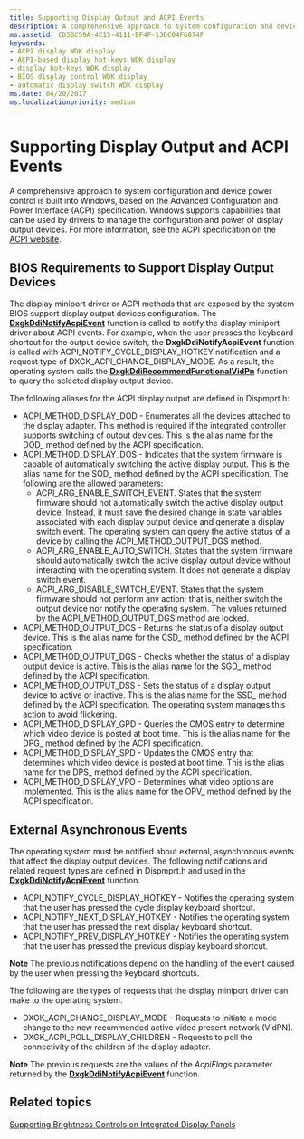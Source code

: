 ```yaml
---
title: Supporting Display Output and ACPI Events
description: A comprehensive approach to system configuration and device power control is built into Windows, based on the ACPI specification.
ms.assetid: CD5BC59A-4C15-4111-BF4F-13DC04F6874F
keywords:
- ACPI display WDK display
- ACPI-based display hot-keys WDK display
- display hot-keys WDK display
- BIOS display control WDK display
- automatic display switch WDK display
ms.date: 04/20/2017
ms.localizationpriority: medium
---
```


# Supporting Display Output and ACPI Events


A comprehensive approach to system configuration and device power control is built into Windows, based on the Advanced Configuration and Power Interface (ACPI) specification. Windows supports capabilities that can be used by drivers to manage the configuration and power of display output devices. For more information, see the ACPI specification on the [ACPI website](https://go.microsoft.com/fwlink/p/?linkid=57185).

## <span id="BIOS_Requirements_to_Support_Display_Output_Devices"></span><span id="bios_requirements_to_support_display_output_devices"></span><span id="BIOS_REQUIREMENTS_TO_SUPPORT_DISPLAY_OUTPUT_DEVICES"></span>BIOS Requirements to Support Display Output Devices


The display miniport driver or ACPI methods that are exposed by the system BIOS support display output devices configuration. The [**DxgkDdiNotifyAcpiEvent**](https://msdn.microsoft.com/library/windows/hardware/ff559695) function is called to notify the display miniport driver about ACPI events. For example, when the user presses the keyboard shortcut for the output device switch, the **DxgkDdiNotifyAcpiEvent** function is called with ACPI\_NOTIFY\_CYCLE\_DISPLAY\_HOTKEY notification and a request type of DXGK\_ACPI\_CHANGE\_DISPLAY\_MODE. As a result, the operating system calls the [**DxgkDdiRecommendFunctionalVidPn**](https://msdn.microsoft.com/library/windows/hardware/ff559775) function to query the selected display output device.

The following aliases for the ACPI display output are defined in Dispmprt.h:

-   ACPI\_METHOD\_DISPLAY\_DOD - Enumerates all the devices attached to the display adapter. This method is required if the integrated controller supports switching of output devices. This is the alias name for the DOD\_ method defined by the ACPI specification.
-   ACPI\_METHOD\_DISPLAY\_DOS - Indicates that the system firmware is capable of automatically switching the active display output. This is the alias name for the SOD\_ method defined by the ACPI specification. The following are the allowed parameters:
    -   ACPI\_ARG\_ENABLE\_SWITCH\_EVENT. States that the system firmware should not automatically switch the active display output device. Instead, it must save the desired change in state variables associated with each display output device and generate a display switch event. The operating system can query the active status of a device by calling the ACPI\_METHOD\_OUTPUT\_DGS method.
    -   ACPI\_ARG\_ENABLE\_AUTO\_SWITCH. States that the system firmware should automatically switch the active display output device without interacting with the operating system. It does not generate a display switch event.
    -   ACPI\_ARG\_DISABLE\_SWITCH\_EVENT. States that the system firmware should not perform any action; that is, neither switch the output device nor notify the operating system. The values returned by the ACPI\_METHOD\_OUTPUT\_DGS method are locked.
-   ACPI\_METHOD\_OUTPUT\_DCS - Returns the status of a display output device. This is the alias name for the CSD\_ method defined by the ACPI specification.
-   ACPI\_METHOD\_OUTPUT\_DGS - Checks whether the status of a display output device is active. This is the alias name for the SGD\_ method defined by the ACPI specification.
-   ACPI\_METHOD\_OUTPUT\_DSS - Sets the status of a display output device to active or inactive. This is the alias name for the SSD\_ method defined by the ACPI specification. The operating system manages this action to avoid flickering.
-   ACPI\_METHOD\_DISPLAY\_GPD - Queries the CMOS entry to determine which video device is posted at boot time. This is the alias name for the DPG\_ method defined by the ACPI specification.
-   ACPI\_METHOD\_DISPLAY\_SPD - Updates the CMOS entry that determines which video device is posted at boot time. This is the alias name for the DPS\_ method defined by the ACPI specification.
-   ACPI\_METHOD\_DISPLAY\_VPO - Determines what video options are implemented. This is the alias name for the OPV\_ method defined by the ACPI specification.

## <span id="External_Asynchronous_Events"></span><span id="external_asynchronous_events"></span><span id="EXTERNAL_ASYNCHRONOUS_EVENTS"></span>External Asynchronous Events


The operating system must be notified about external, asynchronous events that affect the display output devices. The following notifications and related request types are defined in Dispmprt.h and used in the [**DxgkDdiNotifyAcpiEvent**](https://msdn.microsoft.com/library/windows/hardware/ff559695) function.

-   ACPI\_NOTIFY\_CYCLE\_DISPLAY\_HOTKEY - Notifies the operating system that the user has pressed the cycle display keyboard shortcut.
-   ACPI\_NOTIFY\_NEXT\_DISPLAY\_HOTKEY - Notifies the operating system that the user has pressed the next display keyboard shortcut.
-   ACPI\_NOTIFY\_PREV\_DISPLAY\_HOTKEY - Notifies the operating system that the user has pressed the previous display keyboard shortcut.

**Note**  The previous notifications depend on the handling of the event caused by the user when pressing the keyboard shortcuts.

 

The following are the types of requests that the display miniport driver can make to the operating system.

-   DXGK\_ACPI\_CHANGE\_DISPLAY\_MODE - Requests to initiate a mode change to the new recommended active video present network (VidPN).
-   DXGK\_ACPI\_POLL\_DISPLAY\_CHILDREN - Requests to poll the connectivity of the children of the display adapter.

**Note**  The previous requests are the values of the *AcpiFlags* parameter returned by the [**DxgkDdiNotifyAcpiEvent**](https://msdn.microsoft.com/library/windows/hardware/ff559695) function.

 

## <span id="related_topics"></span>Related topics


[Supporting Brightness Controls on Integrated Display Panels](supporting-brightness-controls-on-integrated-display-panels.md)

 

 






